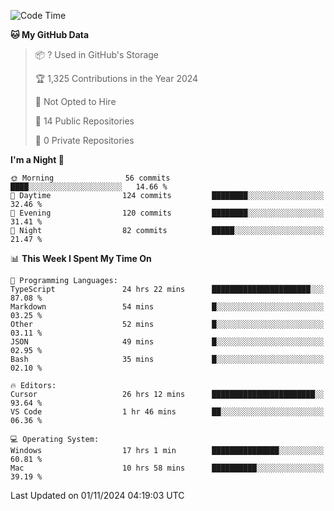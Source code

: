 <!--START_SECTION:waka-->
![Code Time](http://img.shields.io/badge/Code%20Time-6%2C297%20hrs%2049%20mins-blue)

**🐱 My GitHub Data** 

> 📦 ? Used in GitHub's Storage 
 > 
> 🏆 1,325 Contributions in the Year 2024
 > 
> 🚫 Not Opted to Hire
 > 
> 📜 14 Public Repositories 
 > 
> 🔑 0 Private Repositories 
 > 
**I'm a Night 🦉** 

```text
🌞 Morning                56 commits          ████░░░░░░░░░░░░░░░░░░░░░   14.66 % 
🌆 Daytime                124 commits         ████████░░░░░░░░░░░░░░░░░   32.46 % 
🌃 Evening                120 commits         ████████░░░░░░░░░░░░░░░░░   31.41 % 
🌙 Night                  82 commits          █████░░░░░░░░░░░░░░░░░░░░   21.47 % 
```


📊 **This Week I Spent My Time On** 

```text
💬 Programming Languages: 
TypeScript               24 hrs 22 mins      ██████████████████████░░░   87.08 % 
Markdown                 54 mins             █░░░░░░░░░░░░░░░░░░░░░░░░   03.25 % 
Other                    52 mins             █░░░░░░░░░░░░░░░░░░░░░░░░   03.11 % 
JSON                     49 mins             █░░░░░░░░░░░░░░░░░░░░░░░░   02.95 % 
Bash                     35 mins             █░░░░░░░░░░░░░░░░░░░░░░░░   02.10 % 

🔥 Editors: 
Cursor                   26 hrs 12 mins      ███████████████████████░░   93.64 % 
VS Code                  1 hr 46 mins        ██░░░░░░░░░░░░░░░░░░░░░░░   06.36 % 

💻 Operating System: 
Windows                  17 hrs 1 min        ███████████████░░░░░░░░░░   60.81 % 
Mac                      10 hrs 58 mins      ██████████░░░░░░░░░░░░░░░   39.19 % 
```


 Last Updated on 01/11/2024 04:19:03 UTC
<!--END_SECTION:waka-->

